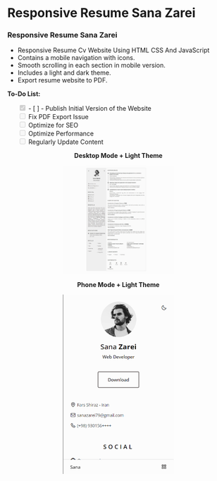 # Responsive Resume Sana Zarei
### Responsive Resume Sana Zarei

- Responsive Resume Cv Website Using HTML CSS And JavaScript
- Contains a mobile navigation with icons.
- Smooth scrolling in each section in mobile version.
- Includes a light and dark theme.
- Export resume website to PDF.

**To-Do List:**
<ul style="list-style-type:none;">
    <li><input type="checkbox" checked disabled> - [ ] - Publish Initial Version of the Website</li>
    <li><input type="checkbox" disabled> Fix PDF Export Issue</li>
    <li><input type="checkbox" disabled> Optimize for SEO</li>
    <li><input type="checkbox" disabled> Optimize Performance</li>
    <li><input type="checkbox" disabled> Regularly Update Content</li>
</ul>

<p align="center">
  <strong>Desktop Mode + Light Theme</strong>
</p>
<p align="center">
  <img src="Screenshot/ScreenShot1.jpg" width="50%" alt="Desktop Mode + Light Theme">
</p>

<p align="center">
  <strong>Phone Mode + Light Theme</strong>
</p>
<p align="center">
  <img src="Screenshot/ScreenShot2.png" width="50%" alt="Phone Mode + Light Theme">
</p>
